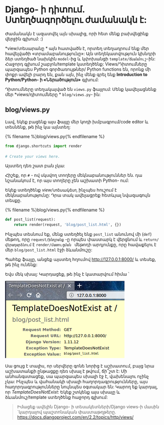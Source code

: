 # Django- ի դիտում. Ստեղծագործելու ժամանակն է:

Ժամանակն է ազատվել այն սխալից, որի հետ մենք բախվեցինք վերջին գլխում: :)

*view/տեսարանը * այն հատվածն է, որտեղ տեղադրում ենք մեր հավելվածի «տրամաբանությունը»: Այն տեղեկատվություն կխնդրի ձեր ստեղծած նախկին `model`-ից և կփոխանցի `template/ձևանմուշ`-ին: Հաջորդ գլխում շաբլոն/template կստեղծենք: Views/Դիտումները պարզապես Python գործառույթներ/ Python functions են, որոնք մի փոքր ավելի բարդ են, քան այն, ինչ մենք գրել ենք **Introduction to Python/Python- ի «Ներածություն»** գլխում:

Դիտումները տեղակայված են ` views.py ` ֆայլում: Մենք կավելացնենք մեր *views/դիտումները * `blog/views.py`- ին:

## blog/views.py

Լավ, եկեք բացենք այս ֆայլը մեր կոդի խմբագրում/code editor և տեսնենք, թե ինչ կա այնտեղ:

{% filename %}blog/views.py{% endfilename %}

```python
from django.shortcuts import render

# Create your views here.
```

Այստեղ դեռ շատ բան չկա:

Հիշեք, որ ` # ` - ով սկսվող տողերը մեկնաբանություններ են. դա նշանակում է, որ այս տողերը չեն աշխատի Python- ում:

Եկեք ստեղծենք *view/տեսակետ*, ինչպես հուշում է մեկնաբանությունը: Դրա տակ ավելացրեք հետևյալ նվազագույն տեսքը.

{% filename %}blog/views.py{% endfilename %}

```python
def post_list(request):
    return render(request, 'blog/post_list.html', {})
```

Ինչպես տեսնում եք, մենք ստեղծել ենք `post_list` անունով մի (`def`) մեթոդ, որը `request/խնդրանք` -ը որպես փաստարկ է վերցնում և `return/վերադարձնում` է `render/մատուցման ` մեթոդի արդյունքը, որը հավաքելու է մեր `blog/post_list.html` էջի ձևանմուշը:

Պահեք ֆայլը, անցեք այստեղ հղումով http://127.0.0.1:8000/ և տեսեք, թե ինչ ունենք:

Եվս մեկ սխալ: Կարդացեք, թե ինչ է կատարվում հիմա ՝

![Սխալ](images/error.png)

Սա ցույց է տալիս, որ սերվերը գոնե նորից է աշխատում, բայց նրա աշխատանքի ընթացքը դեռ սխալ է թվում, ճի՞շտ է: Մի անհանգստացեք, սա պարզապես սխալի էջ է, վախենալու ոչինչ չկա: Ինչպես և վահանակի սխալի հաղորդագրությունները, այս հաղորդագրությունները նույնպես օգտակար են: Կարող եք կարդալ, որ *TemplateDoesNotExist*: Եկեք շտկենք այս սխալը և ձևանմուշ/template ստեղծենք հաջորդ գլխում:

> Իմացեք ավելին Django- ի տեսակետների/Django views-ի մասին `կարդալով պաշտոնական փաստաթղթերը. https://docs.djangoproject.com/en/2.2/topics/http/views/